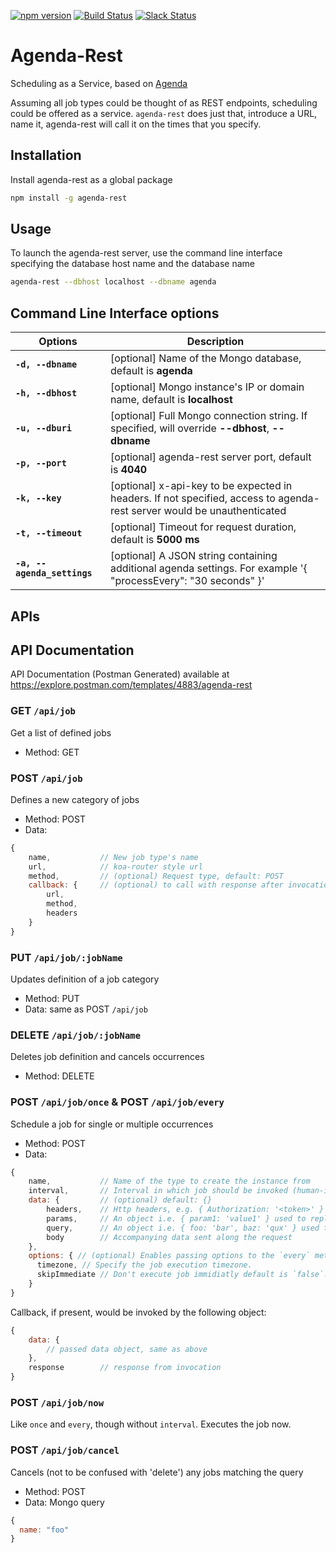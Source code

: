 [![npm version](https://badge.fury.io/js/agenda-rest.svg)](https://www.npmjs.com/package/agenda-rest)
<a href="http://travis-ci.org/agenda/agenda-rest"><img src="https://api.travis-ci.org/agenda/agenda-rest.svg?branch=master" alt="Build Status"></a>
<a href="https://slackin-ekwifvcwbr.now.sh/"><img src="https://slackin-ekwifvcwbr.now.sh/badge.svg" alt="Slack Status"></a>

# Agenda-Rest

Scheduling as a Service, based on [Agenda](https://github.com/agenda/agenda)

Assuming all job types could be thought of as REST endpoints, scheduling could be offered as a service. `agenda-rest` does just that, introduce a URL, name it, agenda-rest will call it on the times that you specify.

## Installation

Install agenda-rest as a global package

```bash
npm install -g agenda-rest
```

## Usage

To launch the agenda-rest server, use the command line interface specifying the database host name and the database name

```bash
agenda-rest --dbhost localhost --dbname agenda
```

## Command Line Interface options

| Options                     | Description                                                                                                             |
| --------------------------- | ----------------------------------------------------------------------------------------------------------------------- |
| **`-d, --dbname`**          | [optional] Name of the Mongo database, default is **agenda**                                                            |
| **`-h, --dbhost`**          | [optional] Mongo instance's IP or domain name, default is **localhost**                                                 |
| **`-u, --dburi`**           | [optional] Full Mongo connection string. If specified, will override **--dbhost**, **--dbname**                         |
| **`-p, --port`**            | [optional] agenda-rest server port, default is **4040**                                                                 |
| **`-k, --key`**             | [optional] x-api-key to be expected in headers. If not specified, access to agenda-rest server would be unauthenticated |
| **`-t, --timeout`**         | [optional] Timeout for request duration, default is **5000 ms**                                                         |
| **`-a, --agenda_settings`** | [optional] A JSON string containing additional agenda settings. For example '{ "processEvery": "30 seconds" }'          |

## APIs

## API Documentation

API Documentation (Postman Generated) available at https://explore.postman.com/templates/4883/agenda-rest

### **GET `/api/job`**

Get a list of defined jobs

- Method: GET

### **POST `/api/job`**

Defines a new category of jobs

- Method: POST
- Data:

```javascript
{
    name,           // New job type's name
    url,            // koa-router style url
    method,         // (optional) Request type, default: POST
    callback: {     // (optional) to call with response after invocation
        url,
        method,
        headers
    }
}
```

### **PUT `/api/job/:jobName`**

Updates definition of a job category

- Method: PUT
- Data: same as POST `/api/job`

### **DELETE `/api/job/:jobName`**

Deletes job definition and cancels occurrences

- Method: DELETE

### **POST `/api/job/once`** & **POST `/api/job/every`**

Schedule a job for single or multiple occurrences

- Method: POST
- Data:

```javascript
{
    name,           // Name of the type to create the instance from
    interval,       // Interval in which job should be invoked (human-interval, can also be a date string for 'once')
    data: {         // (optional) default: {}
        headers,    // Http headers, e.g. { Authorization: '<token>' }
        params,     // An object i.e. { param1: 'value1' } used to replace path parameters `http://mydommain.com:3333/test/:param1` => `http://mydommain.com:3333/test/value1` notations in the job definition's url.
        query,      // An object i.e. { foo: 'bar', baz: 'qux' } used to create query parameters (http://mydommain.com:3333/test/value1?foo=bar&baz=qux)
        body        // Accompanying data sent along the request
    },
    options: { // (optional) Enables passing options to the `every` method in agenda as documented [here](https://github.com/agenda/agenda#repeateveryinterval-options)
      timezone, // Specify the job execution timezone.
      skipImmediate // Don't execute job immidiatly default is `false`.
    }
}
```

Callback, if present, would be invoked by the following object:

```javascript
{
    data: {
        // passed data object, same as above
    },
    response        // response from invocation
}
```

### **POST `/api/job/now`**

Like `once` and `every`, though without `interval`. Executes the job now.

### **POST `/api/job/cancel`**

Cancels (not to be confused with 'delete') any jobs matching the query

- Method: POST
- Data: Mongo query

```javascript
{
  name: "foo"
}
```
